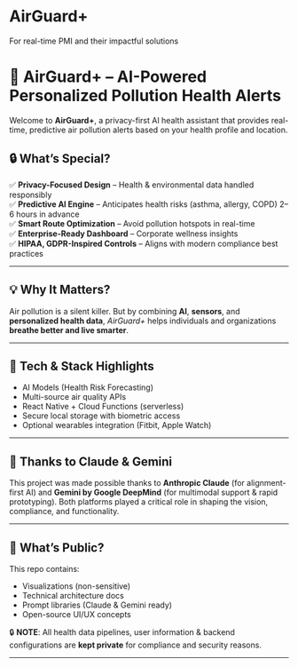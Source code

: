 # AirGuard+
For real-time PMI and their impactful solutions 
# 🌱 AirGuard+ – AI-Powered Personalized Pollution Health Alerts

Welcome to **AirGuard+**, a privacy-first AI health assistant that provides real-time, predictive air pollution alerts based on your health profile and location.

## 🔒 What’s Special?

✅ **Privacy-Focused Design** – Health & environmental data handled responsibly  
✅ **Predictive AI Engine** – Anticipates health risks (asthma, allergy, COPD) 2–6 hours in advance  
✅ **Smart Route Optimization** – Avoid pollution hotspots in real-time  
✅ **Enterprise-Ready Dashboard** – Corporate wellness insights  
✅ **HIPAA, GDPR-Inspired Controls** – Aligns with modern compliance best practices  

---

## 💡 Why It Matters?

Air pollution is a silent killer. But by combining **AI**, **sensors**, and **personalized health data**, *AirGuard+* helps individuals and organizations **breathe better and live smarter**.

---

## 📡 Tech & Stack Highlights

- AI Models (Health Risk Forecasting)
- Multi-source air quality APIs
- React Native + Cloud Functions (serverless)
- Secure local storage with biometric access
- Optional wearables integration (Fitbit, Apple Watch)

---

## 🤝 Thanks to Claude & Gemini

This project was made possible thanks to **Anthropic Claude** (for alignment-first AI) and **Gemini by Google DeepMind** (for multimodal support & rapid prototyping). Both platforms played a critical role in shaping the vision, compliance, and functionality.

---

## 📂 What’s Public?

This repo contains:
- Visualizations (non-sensitive)
- Technical architecture docs
- Prompt libraries (Claude & Gemini ready)
- Open-source UI/UX concepts

🔒 **NOTE**: All health data pipelines, user information & backend configurations are **kept private** for compliance and security reasons.

---


